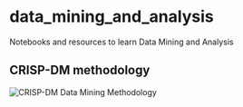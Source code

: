 # data_mining_and_analysis
Notebooks and resources to learn Data Mining and Analysis

## CRISP-DM methodology
![CRISP-DM Data Mining Methodology](https://res.cloudinary.com/dwviwepzw/image/upload/v1677681024/samples/CRISP-DM-process-model_ndscdm.png)
